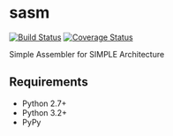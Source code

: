 sasm
====

[![Build Status](https://travis-ci.org/litesystems/sasm.svg?branch=master)](https://travis-ci.org/litesystems/sasm)
[![Coverage Status](https://coveralls.io/repos/litesystems/sasm/badge.png?branch=master)](https://coveralls.io/r/litesystems/sasm?branch=master)

Simple Assembler for SIMPLE Architecture

Requirements
------------
* Python 2.7+
* Python 3.2+
* PyPy
